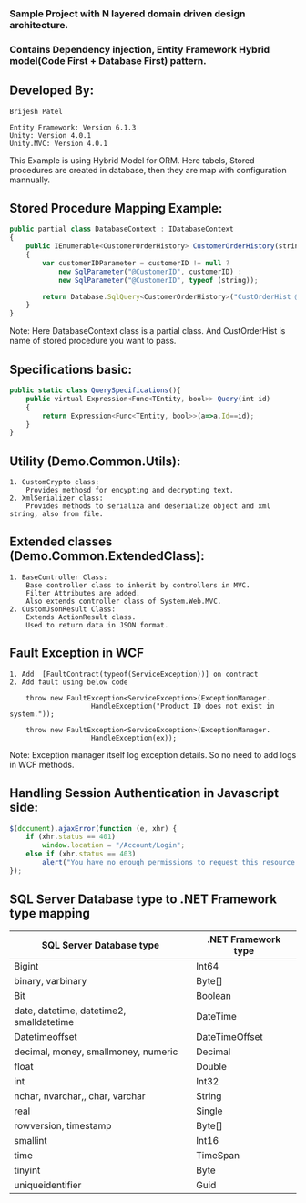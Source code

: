 ### Sample Project with N layered domain driven design architecture.
### Contains Dependency injection, Entity Framework Hybrid model(Code First + Database First) pattern.

## Developed By:
``````
Brijesh Patel

Entity Framework: Version 6.1.3
Unity: Version 4.0.1
Unity.MVC: Version 4.0.1
``````
This Example is using Hybrid Model for ORM.
Here tabels, Stored procedures are created in database, then they are map with configuration mannually.

## Stored Procedure Mapping Example:
``````javascript
public partial class DatabaseContext : IDatabaseContext
{
	public IEnumerable<CustomerOrderHistory> CustomerOrderHistory(string customerID)
	{
		var customerIDParameter = customerID != null ?
			new SqlParameter("@CustomerID", customerID) :
			new SqlParameter("@CustomerID", typeof (string));

		return Database.SqlQuery<CustomerOrderHistory>("CustOrderHist @CustomerID", customerIDParameter);
	}
}
``````
Note: Here DatabaseContext class is a partial class. And CustOrderHist is name of stored procedure you want to pass.


## Specifications basic:
``````javascript
public static class QuerySpecifications(){
	public virtual Expression<Func<TEntity, bool>> Query(int id)
	{
		return Expression<Func<TEntity, bool>>(a=>a.Id==id);
	}
}
``````

## Utility (Demo.Common.Utils):
``````
1. CustomCrypto class:
	Provides methosd for encypting and decrypting text.
2. XmlSerializer class:
	Provides methods to serializa and deserialize object and xml string, also from file.
``````

## Extended classes (Demo.Common.ExtendedClass):
``````
1. BaseController Class:
	Base controller class to inherit by controllers in MVC.
	Filter Attributes are added.
	Also extends controller class of System.Web.MVC.
2. CustomJsonResult Class:
	Extends ActionResult class.
	Used to return data in JSON format.
``````

## Fault Exception in WCF
``````
1. Add  [FaultContract(typeof(ServiceException))] on contract
2. Add fault using below code
	
	throw new FaultException<ServiceException>(ExceptionManager.
                    HandleException("Product ID does not exist in system."));

	throw new FaultException<ServiceException>(ExceptionManager.
                    HandleException(ex));
``````
Note: Exception manager itself log exception details. So no need to add logs in WCF methods.


## Handling Session Authentication in Javascript side:
``````javascript
$(document).ajaxError(function (e, xhr) {
	if (xhr.status == 401)
		window.location = "/Account/Login";
	else if (xhr.status == 403)
		alert("You have no enough permissions to request this resource.");
});
``````

## SQL Server Database type	to .NET Framework type mapping

SQL Server Database type | .NET Framework type 
------------ | -------------
Bigint | Int64 
binary, varbinary | Byte[] 
Bit | Boolean 
date, datetime, datetime2, smalldatetime | DateTime 
Datetimeoffset | DateTimeOffset 
decimal, money, smallmoney, numeric | Decimal 
float | Double 
int| Int32 
nchar, nvarchar,, char, varchar | String
real | Single 
rowversion, timestamp | Byte[] 
smallint | Int16 
time | TimeSpan 
tinyint | Byte 
uniqueidentifier | Guid
